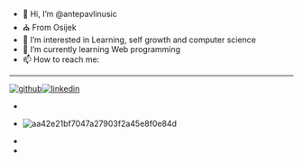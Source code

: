 - 👋 Hi, I’m @antepavlinusic
- ⛪ From Osijek
- 👀 I’m interested in Learning, self growth and computer science
- 🌱 I’m currently learning Web programming
- 📫 How to reach me:
-  ---
[![github](https://cloud.githubusercontent.com/assets/17016297/18839843/0e06a67a-83d2-11e6-993a-b35a182500e0.png)][1][![linkedin](https://cloud.githubusercontent.com/assets/17016297/18839848/0fc7e74e-83d2-11e6-8c6a-277fc9d6e067.png)][2]

[1]: https://github.com/antepavlinusic
[2]: https://www.linkedin.com/in/ante-pavlinusic-226546109/

- 

- ![aa42e21bf7047a27903f2a45e8f0e84d](https://github.com/antepavlinusic/antepavlinusic/assets/104673344/56075f89-7772-41dc-96e9-fcad6efabefc)

-
-
<!---
antepavlinusic/antepavlinusic is a ✨ special ✨ repository because its `README.md` (this file) appears on your GitHub profile.
You can click the Preview link to take a look at your changes.
--->
